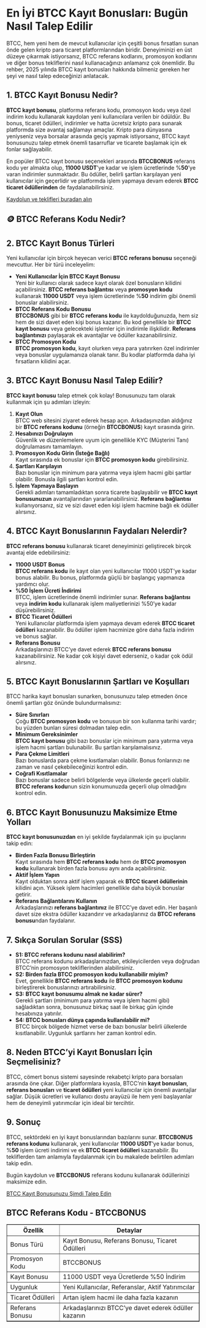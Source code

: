 <h1>En İyi BTCC Kayıt Bonusları: Bugün Nasıl Talep Edilir</h1>
<p>BTCC, hem yeni hem de mevcut kullanıcılar için çeşitli bonus fırsatları sunan önde gelen kripto para ticaret platformlarından biridir. Deneyiminizi en üst düzeye çıkarmak istiyorsanız, BTCC referans kodlarını, promosyon kodlarını ve diğer bonus tekliflerini nasıl kullanacağınızı anlamanız çok önemlidir. Bu rehber, 2025 yılında BTCC kayıt bonusları hakkında bilmeniz gereken her şeyi ve nasıl talep edeceğinizi anlatacak.</p>

<h2>1. BTCC Kayıt Bonusu Nedir?</h2>
<p><strong>BTCC kayıt bonusu</strong>, platforma referans kodu, promosyon kodu veya özel indirim kodu kullanarak kaydolan yeni kullanıcılara verilen bir ödüldür. Bu bonus, ticaret ödülleri, indirimler ve hatta ücretsiz kripto para sunarak platformda size avantaj sağlamayı amaçlar. Kripto para dünyasına yeniyseniz veya borsalar arasında geçiş yapmak istiyorsanız, BTCC kayıt bonusunuzu talep etmek önemli tasarruflar ve ticarete başlamak için ek fonlar sağlayabilir.</p>

<p>En popüler BTCC kayıt bonusu seçenekleri arasında <strong>BTCCBONUS</strong> referans kodu yer almakta olup, <strong>11000 USDT</strong>’ye kadar ve işlem ücretlerinde %<strong>50</strong>’ye varan indirimler sunmaktadır. Bu ödüller, belirli şartları karşılayan yeni kullanıcılar için geçerlidir ve platformda işlem yapmaya devam ederek <strong>BTCC ticaret ödüllerinden</strong> de faydalanabilirsiniz.</p>

<p><a href="https://partner.btcc.com/us/c/BTCCBONUS/9303" target="_blank">Kaydolun ve teklifleri buradan alın </a></p>



<img src="https://images.mirror-media.xyz/publication-images/-Gh6C4vVamKvXFpvE7083.png?height=500&amp;width=1000" decoding="async" data-nimg="fill" class="css-xah9so" style="position: absolute; inset: 0px; box-sizing: border-box; padding: 0px; border: none; margin: auto; display: block; width: 0px; height: 0px; min-width: 100%; max-width: 100%; min-height: 100%; max-height: 100%;">

<h2>🪙 BTCC Referans Kodu Nedir?</h2>

<h2>2. BTCC Kayıt Bonus Türleri</h2>
<p>Yeni kullanıcılar için birçok heyecan verici <strong>BTCC referans bonusu</strong> seçeneği mevcuttur. Her bir türü inceleyelim:</p>
<ul>
  <li><strong>Yeni Kullanıcılar İçin BTCC Kayıt Bonusu</strong><br>Yeni bir kullanıcı olarak sadece kayıt olarak özel bonusların kilidini açabilirsiniz. <strong>BTCC referans bağlantısı</strong> veya <strong>promosyon kodu</strong> kullanarak <strong>11000 USDT</strong> veya işlem ücretlerinde %<strong>50</strong> indirim gibi önemli bonuslar alabilirsiniz.</li>
  <li><strong>BTCC Referans Kodu Bonusu</strong><br><strong>BTCCBONUS</strong> gibi bir <strong>BTCC referans kodu</strong> ile kaydolduğunuzda, hem siz hem de sizi davet eden kişi bonus kazanır. Bu kod genellikle bir <strong>BTCC kayıt bonusu</strong> veya gelecekteki işlemler için indirimle ilişkilidir. <strong>Referans bağlantınızı</strong> paylaşarak ek avantajlar ve ödüller kazanabilirsiniz.</li>
  <li><strong>BTCC Promosyon Kodu</strong><br><strong>BTCC promosyon kodu</strong>, kayıt olurken veya para yatırırken özel indirimler veya bonuslar uygulamanıza olanak tanır. Bu kodlar platformda daha iyi fırsatların kilidini açar.</li>
</ul>

<h2>3. BTCC Kayıt Bonusu Nasıl Talep Edilir?</h2>
<p><strong>BTCC kayıt bonusu</strong> talep etmek çok kolay! Bonusunuzu tam olarak kullanmak için şu adımları izleyin:</p>
<ol>
  <li><strong>Kayıt Olun</strong><br>BTCC web sitesini ziyaret ederek hesap açın. Arkadaşınızdan aldığınız bir <strong>BTCC referans kodunu</strong> (örneğin <strong>BTCCBONUS</strong>) kayıt sırasında girin.</li>
  <li><strong>Hesabınızı Doğrulayın</strong><br>Güvenlik ve düzenlemelere uyum için genellikle KYC (Müşterini Tanı) doğrulamasını tamamlayın.</li>
  <li><strong>Promosyon Kodu Girin (İsteğe Bağlı)</strong><br>Kayıt sırasında ek bonuslar için <strong>BTCC promosyon kodu</strong> girebilirsiniz.</li>
  <li><strong>Şartları Karşılayın</strong><br>Bazı bonuslar için minimum para yatırma veya işlem hacmi gibi şartlar olabilir. Bonusla ilgili şartları kontrol edin.</li>
  <li><strong>İşlem Yapmaya Başlayın</strong><br>Gerekli adımları tamamladıktan sonra ticarete başlayabilir ve <strong>BTCC kayıt bonusunuzun</strong> avantajlarından yararlanabilirsiniz. <strong>Referans bağlantısı</strong> kullanıyorsanız, siz ve sizi davet eden kişi işlem hacmine bağlı ek ödüller alırsınız.</li>
</ol>

<h2>4. BTCC Kayıt Bonuslarının Faydaları Nelerdir?</h2>
<p><strong>BTCC referans bonusu</strong> kullanarak ticaret deneyiminizi geliştirecek birçok avantaj elde edebilirsiniz:</p>
<ul>
  <li><strong>11000 USDT Bonus</strong><br><strong>BTCC referans kodu</strong> ile kayıt olan yeni kullanıcılar 11000 USDT’ye kadar bonus alabilir. Bu bonus, platformda güçlü bir başlangıç yapmanıza yardımcı olur.</li>
  <li><strong>%50 İşlem Ücreti İndirimi</strong><br>BTCC, işlem ücretlerinde önemli indirimler sunar. <strong>Referans bağlantısı</strong> veya <strong>indirim kodu</strong> kullanarak işlem maliyetlerinizi %50’ye kadar düşürebilirsiniz.</li>
  <li><strong>BTCC Ticaret Ödülleri</strong><br>Yeni kullanıcılar platformda işlem yapmaya devam ederek <strong>BTCC ticaret ödülleri</strong> kazanabilir. Bu ödüller işlem hacminize göre daha fazla indirim ve bonus sağlar.</li>
  <li><strong>Referans Bonusu</strong><br>Arkadaşlarınızı BTCC’ye davet ederek <strong>BTCC referans bonusu</strong> kazanabilirsiniz. Ne kadar çok kişiyi davet ederseniz, o kadar çok ödül alırsınız.</li>
</ul>

<h2>5. BTCC Kayıt Bonuslarının Şartları ve Koşulları</h2>
<p>BTCC harika kayıt bonusları sunarken, bonusunuzu talep etmeden önce önemli şartları göz önünde bulundurmalısınız:</p>
<ul>
  <li><strong>Süre Sınırları</strong><br>Çoğu <strong>BTCC promosyon kodu</strong> ve bonusun bir son kullanma tarihi vardır; bu yüzden bunları süresi dolmadan talep edin.</li>
  <li><strong>Minimum Gereksinimler</strong><br><strong>BTCC kayıt bonusu</strong> gibi bazı bonuslar için minimum para yatırma veya işlem hacmi şartları bulunabilir. Bu şartları karşılamalısınız.</li>
  <li><strong>Para Çekme Limitleri</strong><br>Bazı bonuslarda para çekme kısıtlamaları olabilir. Bonus fonlarınızı ne zaman ve nasıl çekebileceğinizi kontrol edin.</li>
  <li><strong>Coğrafi Kısıtlamalar</strong><br>Bazı bonuslar sadece belirli bölgelerde veya ülkelerde geçerli olabilir. <strong>BTCC referans kodu</strong>nun sizin konumunuzda geçerli olup olmadığını kontrol edin.</li>
</ul>

<h2>6. BTCC Kayıt Bonusunuzu Maksimize Etme Yolları</h2>
<p><strong>BTCC kayıt bonusunuzdan</strong> en iyi şekilde faydalanmak için şu ipuçlarını takip edin:</p>
<ul>
  <li><strong>Birden Fazla Bonusu Birleştirin</strong><br>Kayıt sırasında hem <strong>BTCC referans kodu</strong> hem de <strong>BTCC promosyon kodu</strong> kullanarak birden fazla bonusu aynı anda açabilirsiniz.</li>
  <li><strong>Aktif İşlem Yapın</strong><br>Kayıt olduktan sonra aktif işlem yaparak ek <strong>BTCC ticaret ödüllerinin</strong> kilidini açın. Yüksek işlem hacimleri genellikle daha büyük bonuslar getirir.</li>
  <li><strong>Referans Bağlantılarını Kullanın</strong><br>Arkadaşlarınızı <strong>referans bağlantınız</strong> ile BTCC’ye davet edin. Her başarılı davet size ekstra ödüller kazandırır ve arkadaşlarınız da <strong>BTCC referans bonusu</strong>ndan faydalanır.</li>
</ul>

<h2>7. Sıkça Sorulan Sorular (SSS)</h2>
<ul>
  <li><strong>S1: BTCC referans kodunu nasıl alabilirim?</strong><br>BTCC referans kodunu arkadaşlarınızdan, etkileyicilerden veya doğrudan BTCC’nin promosyon tekliflerinden alabilirsiniz.</li>
  <li><strong>S2: Birden fazla BTCC promosyon kodu kullanabilir miyim?</strong><br>Evet, genellikle <strong>BTCC referans kodu</strong> ile <strong>BTCC promosyon kodunu</strong> birleştirerek bonuslarınızı artırabilirsiniz.</li>
  <li><strong>S3: BTCC kayıt bonusumu almak ne kadar sürer?</strong><br>Gerekli şartları (minimum para yatırma veya işlem hacmi gibi) sağladıktan sonra, bonusunuz birkaç saat ile birkaç gün içinde hesabınıza yatırılır.</li>
  <li><strong>S4: BTCC bonusları dünya çapında kullanılabilir mi?</strong><br>BTCC birçok bölgede hizmet verse de bazı bonuslar belirli ülkelerde kısıtlanabilir. Uygunluk şartlarını her zaman kontrol edin.</li>
</ul>

<h2>8. Neden BTCC’yi Kayıt Bonusları İçin Seçmelisiniz?</h2>
<p>BTCC, cömert bonus sistemi sayesinde rekabetçi kripto para borsaları arasında öne çıkar. Diğer platformlara kıyasla, BTCC’nin <strong>kayıt bonusları</strong>, <strong>referans bonusları</strong> ve <strong>ticaret ödülleri</strong> yeni kullanıcılar için önemli avantajlar sağlar. Düşük ücretleri ve kullanıcı dostu arayüzü ile hem yeni başlayanlar hem de deneyimli yatırımcılar için ideal bir tercihtir.</p>

<h2>9. Sonuç</h2>
<p>BTCC, sektördeki en iyi kayıt bonuslarından bazılarını sunar. <strong>BTCCBONUS referans kodunu</strong> kullanarak, yeni kullanıcılar <strong>11000 USDT</strong>’ye kadar bonus, %<strong>50</strong> işlem ücreti indirimi ve ek <strong>BTCC ticaret ödülleri</strong> kazanabilir. Bu tekliflerden tam anlamıyla faydalanmak için bu makalede belirtilen adımları takip edin.</p>

<p>Bugün kaydolun ve <strong>BTCCBONUS</strong> referans kodunu kullanarak ödüllerinizi maksimize edin.</p>

<a href="https://partner.btcc.com/us/c/BTCCBONUS/9303">BTCC Kayıt Bonusunuzu Şimdi Talep Edin</a>

<h2>BTCC Referans Kodu - BTCCBONUS</h2>
<table border="1">
  <thead>
    <tr>
      <th>Özellik</th>
      <th>Detaylar</th>
    </tr>
  </thead>
  <tbody>
    <tr>
      <td>Bonus Türü</td>
      <td>Kayıt Bonusu, Referans Bonusu, Ticaret Ödülleri</td>
    </tr>
    <tr>
      <td>Promosyon Kodu</td>
      <td>BTCCBONUS</td>
    </tr>
    <tr>
      <td>Kayıt Bonusu</td>
      <td>11000 USDT veya Ücretlerde %50 İndirim</td>
    </tr>
    <tr>
      <td>Uygunluk</td>
      <td>Yeni Kullanıcılar, Referanslar, Aktif Yatırımcılar</td>
    </tr>
    <tr>
      <td>Ticaret Ödülleri</td>
      <td>Artan işlem hacmi ile daha fazla kazanın</td>
    </tr>
    <tr>
      <td>Referans Bonusu</td>
      <td>Arkadaşlarınızı BTCC’ye davet ederek ödüller kazanın</td>
    </tr>
  </tbody>
</table>
